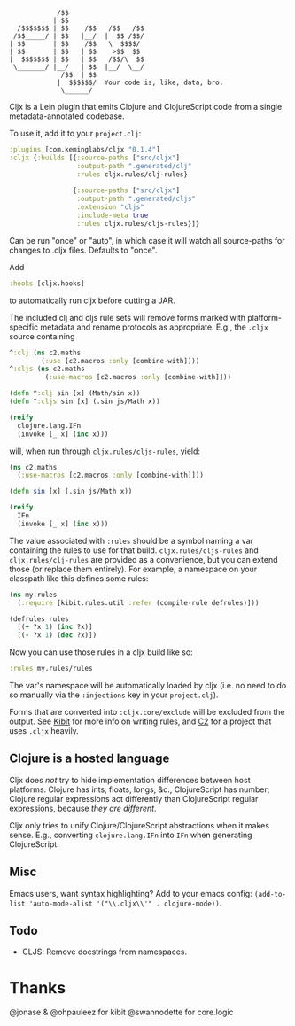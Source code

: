                 /$$                
               | $$                
      /$$$$$$$ | $$    /$$   /$$   /$$
     /$$_____/ | $$   |__/  |  $$ /$$/
    | $$       | $$    /$$   \  $$$$/ 
    | $$       | $$   | $$    >$$  $$ 
    |  $$$$$$$ | $$   | $$   /$$/\  $$
     \_______/ |__/   | $$  |__/  \__/
                 /$$  | $$          
                |  $$$$$$/  Your code is, like, data, bro.        
                 \______/           


Cljx is a Lein plugin that emits Clojure and ClojureScript code from a single metadata-annotated codebase.

To use it, add it to your `project.clj`:

```clojure
:plugins [com.keminglabs/cljx "0.1.4"]
:cljx {:builds [{:source-paths ["src/cljx"]
                 :output-path ".generated/clj"
                 :rules cljx.rules/clj-rules}
                  
                {:source-paths ["src/cljx"]
                 :output-path ".generated/cljs"
                 :extension "cljs"
                 :include-meta true
                 :rules cljx.rules/cljs-rules}]}
```

Can be run "once" or "auto", in which case it will watch all source-paths for changes to .cljx files.  Defaults to "once".

Add

```clojure
:hooks [cljx.hooks]
```

to automatically run cljx before cutting a JAR.

The included clj and cljs rule sets will remove forms marked with platform-specific metadata and rename protocols as appropriate.
E.g., the `.cljx` source containing

```clojure
^:clj (ns c2.maths
        (:use [c2.macros :only [combine-with]]))
^:cljs (ns c2.maths
         (:use-macros [c2.macros :only [combine-with]]))

(defn ^:clj sin [x] (Math/sin x))
(defn ^:cljs sin [x] (.sin js/Math x))

(reify
  clojure.lang.IFn
  (invoke [_ x] (inc x)))
```

will, when run through `cljx.rules/cljs-rules`, yield:

```clojure
(ns c2.maths
  (:use-macros [c2.macros :only [combine-with]]))

(defn sin [x] (.sin js/Math x))

(reify
  IFn
  (invoke [_ x] (inc x)))
```

The value associated with `:rules` should be a symbol naming a var containing
the rules to use for that build.  `cljx.rules/cljs-rules` and `cljx.rules/clj-rules`
are provided as a convenience, but you can extend those (or replace them entirely).
For example, a namespace on your classpath like this defines some rules:

```clojure
(ns my.rules
  (:require [kibit.rules.util :refer (compile-rule defrules)]))

(defrules rules
  [(+ ?x 1) (inc ?x)]
  [(- ?x 1) (dec ?x)])
```

Now you can use those rules in a cljx build like so:

```clojure   
:rules my.rules/rules
```

The var's namespace will be automatically loaded by cljx (i.e. no need to do so
manually via the `:injections` key in your `project.clj`).

Forms that are converted into `:cljx.core/exclude` will be excluded from the output.
See [Kibit](http://github.com/jonase/kibit) for more info on writing rules, and
[C2](https://github.com/lynaghk/c2) for a project that uses `.cljx` heavily.


Clojure is a hosted language
----------------------------
Cljx does *not* try to hide implementation differences between host platforms.
Clojure has ints, floats, longs, &c., ClojureScript has number; Clojure regular expressions act differently than ClojureScript regular expressions, because *they are different*.

Cljx only tries to unify Clojure/ClojureScript abstractions when it makes sense.
E.g., converting `clojure.lang.IFn` into `IFn` when generating ClojureScript.


Misc
----
Emacs users, want syntax highlighting?
Add to your emacs config: `(add-to-list 'auto-mode-alist '("\\.cljx\\'" . clojure-mode))`.

Todo
----

+ CLJS: Remove docstrings from namespaces.

Thanks
======
@jonase & @ohpauleez for kibit
@swannodette for core.logic


